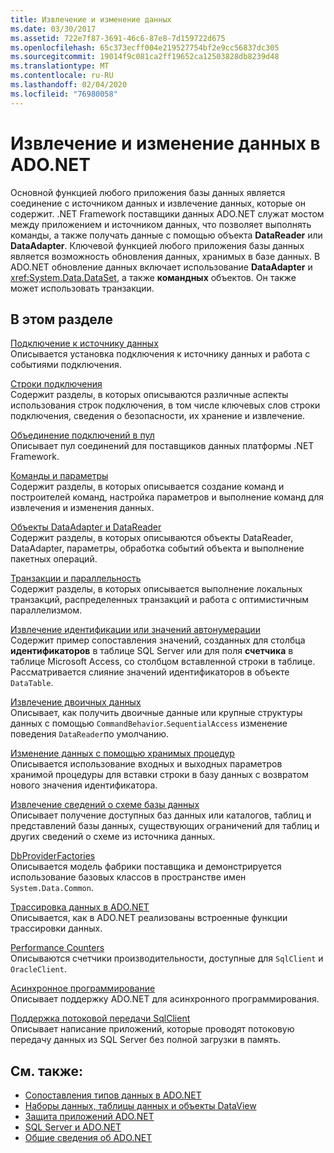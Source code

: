 ```yaml
---
title: Извлечение и изменение данных
ms.date: 03/30/2017
ms.assetid: 722e7f87-3691-46c6-87e8-7d159722d675
ms.openlocfilehash: 65c373ecff004e219527754bf2e9cc56837dc305
ms.sourcegitcommit: 19014f9c081ca2ff19652ca12503828db8239d48
ms.translationtype: MT
ms.contentlocale: ru-RU
ms.lasthandoff: 02/04/2020
ms.locfileid: "76980058"
---
```

# <a name="retrieving-and-modifying-data-in-adonet"></a>Извлечение и изменение данных в ADO.NET
Основной функцией любого приложения базы данных является соединение с источником данных и извлечение данных, которые он содержит. .NET Framework поставщики данных ADO.NET служат мостом между приложением и источником данных, что позволяет выполнять команды, а также получать данные с помощью объекта **DataReader** или **DataAdapter**. Ключевой функцией любого приложения базы данных является возможность обновления данных, хранимых в базе данных. В ADO.NET обновление данных включает использование **DataAdapter** и <xref:System.Data.DataSet>, а также **командных** объектов. Он также может использовать транзакции.  
  
## <a name="in-this-section"></a>В этом разделе  
 [Подключение к источнику данных](connecting-to-a-data-source.md)  
 Описывается установка подключения к источнику данных и работа с событиями подключения.  
  
 [Строки подключения](connection-strings.md)  
 Содержит разделы, в которых описываются различные аспекты использования строк подключения, в том числе ключевых слов строки подключения, сведения о безопасности, их хранение и извлечение.  
  
 [Объединение подключений в пул](connection-pooling.md)  
 Описывает пул соединений для поставщиков данных платформы .NET Framework.  
  
 [Команды и параметры](commands-and-parameters.md)  
 Содержит разделы, в которых описывается создание команд и построителей команд, настройка параметров и выполнение команд для извлечения и изменения данных.  
  
 [Объекты DataAdapter и DataReader](dataadapters-and-datareaders.md)  
 Содержит разделы, в которых описываются объекты DataReader, DataAdapter, параметры, обработка событий объекта и выполнение пакетных операций.  
  
 [Транзакции и параллельность](transactions-and-concurrency.md)  
 Содержит разделы, в которых описывается выполнение локальных транзакций, распределенных транзакций и работа с оптимистичным параллелизмом.  
  
 [Извлечение идентификации или значений автонумерации](retrieving-identity-or-autonumber-values.md)  
 Содержит пример сопоставления значений, созданных для столбца **идентификаторов** в таблице SQL Server или для поля **счетчика** в таблице Microsoft Access, со столбцом вставленной строки в таблице. Рассматривается слияние значений идентификаторов в объекте `DataTable`.  
  
 [Извлечение двоичных данных](retrieving-binary-data.md)  
 Описывает, как получить двоичные данные или крупные структуры данных с помощью `CommandBehavior`.`SequentialAccess` изменение поведения `DataReader`по умолчанию.  
  
 [Изменение данных с помощью хранимых процедур](modifying-data-with-stored-procedures.md)  
 Описывается использование входных и выходных параметров хранимой процедуры для вставки строки в базу данных с возвратом нового значения идентификатора.  
  
 [Извлечение сведений о схеме базы данных](retrieving-database-schema-information.md)  
 Описывает получение доступных баз данных или каталогов, таблиц и представлений базы данных, существующих ограничений для таблиц и других сведений о схеме из источника данных.  
  
 [DbProviderFactories](dbproviderfactories.md)  
 Описывается модель фабрики поставщика и демонстрируется использование базовых классов в пространстве имен `System.Data.Common`.  
  
 [Трассировка данных в ADO.NET](data-tracing.md)  
 Описывается, как в ADO.NET реализованы встроенные функции трассировки данных.  
  
 [Performance Counters](performance-counters.md)  
 Описываются счетчики производительности, доступные для `SqlClient` и `OracleClient`.  
  
 [Асинхронное программирование](asynchronous-programming.md)  
 Описывает поддержку ADO.NET для асинхронного программирования.  
  
 [Поддержка потоковой передачи SqlClient](sqlclient-streaming-support.md)  
 Описывает написание приложений, которые проводят потоковую передачу данных из SQL Server без полной загрузки в память.  
  
## <a name="see-also"></a>См. также:

- [Сопоставления типов данных в ADO.NET](data-type-mappings-in-ado-net.md)
- [Наборы данных, таблицы данных и объекты DataView](./dataset-datatable-dataview/index.md)
- [Защита приложений ADO.NET](securing-ado-net-applications.md)
- [SQL Server и ADO.NET](./sql/index.md)
- [Общие сведения об ADO.NET](ado-net-overview.md)
